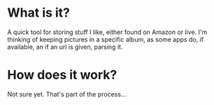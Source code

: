 # What is it?

A quick tool for storing stuff I like, either found on Amazon or live.
I'm thinking of keeping pictures in a specific album, as some apps do, if available, an if an url is given, parsing it.

# How does it work?

Not sure yet. That's part of the process...
